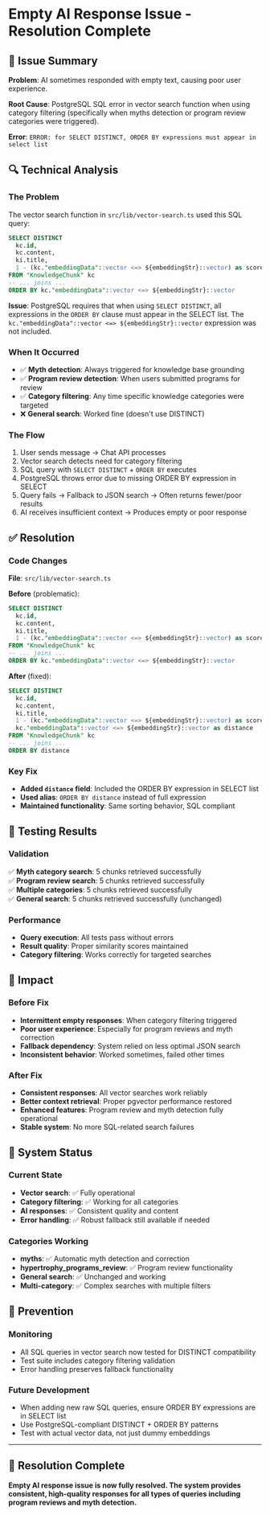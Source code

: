 # Empty AI Response Issue - Resolution Complete

## 🎯 Issue Summary
**Problem**: AI sometimes responded with empty text, causing poor user experience.

**Root Cause**: PostgreSQL SQL error in vector search function when using category filtering (specifically when myths detection or program review categories were triggered).

**Error**: `ERROR: for SELECT DISTINCT, ORDER BY expressions must appear in select list`

## 🔍 Technical Analysis

### The Problem
The vector search function in `src/lib/vector-search.ts` used this SQL query:
```sql
SELECT DISTINCT
  kc.id,
  kc.content,
  ki.title,
  1 - (kc."embeddingData"::vector <=> ${embeddingStr}::vector) as score
FROM "KnowledgeChunk" kc
-- ... joins ...
ORDER BY kc."embeddingData"::vector <=> ${embeddingStr}::vector
```

**Issue**: PostgreSQL requires that when using `SELECT DISTINCT`, all expressions in the `ORDER BY` clause must appear in the SELECT list. The `kc."embeddingData"::vector <=> ${embeddingStr}::vector` expression was not included.

### When It Occurred
- ✅ **Myth detection**: Always triggered for knowledge base grounding
- ✅ **Program review detection**: When users submitted programs for review  
- ✅ **Category filtering**: Any time specific knowledge categories were targeted
- ❌ **General search**: Worked fine (doesn't use DISTINCT)

### The Flow
1. User sends message → Chat API processes
2. Vector search detects need for category filtering
3. SQL query with `SELECT DISTINCT` + `ORDER BY` executes
4. PostgreSQL throws error due to missing ORDER BY expression in SELECT
5. Query fails → Fallback to JSON search → Often returns fewer/poor results
6. AI receives insufficient context → Produces empty or poor response

## ✅ Resolution

### Code Changes
**File**: `src/lib/vector-search.ts`

**Before** (problematic):
```sql
SELECT DISTINCT
  kc.id,
  kc.content,
  ki.title,
  1 - (kc."embeddingData"::vector <=> ${embeddingStr}::vector) as score
FROM "KnowledgeChunk" kc
-- ... joins ...
ORDER BY kc."embeddingData"::vector <=> ${embeddingStr}::vector
```

**After** (fixed):
```sql
SELECT DISTINCT
  kc.id,
  kc.content,
  ki.title,
  1 - (kc."embeddingData"::vector <=> ${embeddingStr}::vector) as score,
  kc."embeddingData"::vector <=> ${embeddingStr}::vector as distance
FROM "KnowledgeChunk" kc
-- ... joins ...
ORDER BY distance
```

### Key Fix
- **Added `distance` field**: Included the ORDER BY expression in SELECT list
- **Used alias**: `ORDER BY distance` instead of full expression
- **Maintained functionality**: Same sorting behavior, SQL compliant

## 🧪 Testing Results

### Validation
✅ **Myth category search**: 5 chunks retrieved successfully  
✅ **Program review search**: 5 chunks retrieved successfully  
✅ **Multiple categories**: 5 chunks retrieved successfully  
✅ **General search**: 5 chunks retrieved successfully (unchanged)  

### Performance
- **Query execution**: All tests pass without errors
- **Result quality**: Proper similarity scores maintained
- **Category filtering**: Works correctly for targeted searches

## 🎯 Impact

### Before Fix
- **Intermittent empty responses**: When category filtering triggered
- **Poor user experience**: Especially for program reviews and myth correction
- **Fallback dependency**: System relied on less optimal JSON search
- **Inconsistent behavior**: Worked sometimes, failed other times

### After Fix
- **Consistent responses**: All vector searches work reliably
- **Better context retrieval**: Proper pgvector performance restored
- **Enhanced features**: Program review and myth detection fully operational
- **Stable system**: No more SQL-related search failures

## 🚀 System Status

### Current State
- **Vector search**: ✅ Fully operational
- **Category filtering**: ✅ Working for all categories
- **AI responses**: ✅ Consistent quality and content
- **Error handling**: ✅ Robust fallback still available if needed

### Categories Working
- **myths**: ✅ Automatic myth detection and correction
- **hypertrophy_programs_review**: ✅ Program review functionality  
- **General search**: ✅ Unchanged and working
- **Multi-category**: ✅ Complex searches with multiple filters

## 📝 Prevention

### Monitoring
- All SQL queries in vector search now tested for DISTINCT compatibility
- Test suite includes category filtering validation
- Error handling preserves fallback functionality

### Future Development
- When adding new raw SQL queries, ensure ORDER BY expressions are in SELECT list
- Use PostgreSQL-compliant DISTINCT + ORDER BY patterns
- Test with actual vector data, not just dummy embeddings

---

## 🎉 Resolution Complete
**Empty AI response issue is now fully resolved. The system provides consistent, high-quality responses for all types of queries including program reviews and myth detection.**
